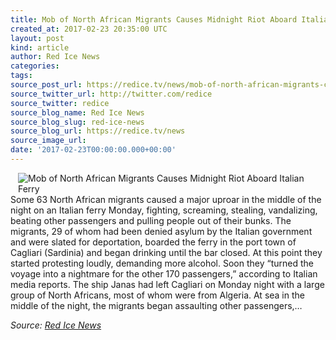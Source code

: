 ```yaml
---
title: Mob of North African Migrants Causes Midnight Riot Aboard Italian Ferry
created_at: 2017-02-23 20:35:00 UTC
layout: post
kind: article
author: Red Ice News
categories: 
tags: 
source_post_url: https://redice.tv/news/mob-of-north-african-migrants-causes-midnight-riot-aboard-italian-ferry
source_twitter_url: http://twitter.com/redice
source_twitter: redice
source_blog_name: Red Ice News
source_blog_slug: red-ice-news
source_blog_url: https://redice.tv/news
source_image_url: 
date: '2017-02-23T00:00:00.000+00:00'
---
```

<img align="left" hspace="12" alt="Mob of North African Migrants Causes Midnight Riot Aboard Italian Ferry" src="https://rdice.net/a/c/n/17/02232130-italian-police-640x480.9cd7b47f.jpg"> Some 63 North African migrants caused a major uproar in the middle of the night on an Italian ferry Monday, fighting, screaming, stealing, vandalizing, beating other passengers and pulling people out of their bunks. The migrants, 29 of whom had been denied asylum by the Italian government and were slated for deportation, boarded the ferry in the port town of Cagliari (Sardinia) and began drinking until the bar closed. At this point they started protesting loudly, demanding more alcohol. Soon they “turned the voyage into a nightmare for the other 170 passengers,” according to Italian media reports. The ship Janas had left Cagliari on Monday night with a large group of North Africans, most of whom were from Algeria. At sea in the middle of the night, the migrants began assaulting other passengers,&#8230;<div class="">
    <i>Source: <a href="https://redice.tv/news">Red Ice News</a></i>
</div>

